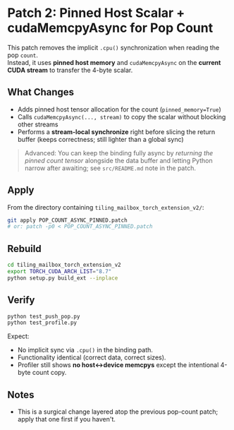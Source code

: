 
# Patch 2: Pinned Host Scalar + cudaMemcpyAsync for Pop Count

This patch removes the implicit `.cpu()` synchronization when reading the pop `count`.  
Instead, it uses **pinned host memory** and `cudaMemcpyAsync` on the **current CUDA stream** to transfer the 4-byte scalar.

## What Changes
- Adds pinned host tensor allocation for the count (`pinned_memory=True`)
- Calls `cudaMemcpyAsync(..., stream)` to copy the scalar without blocking other streams
- Performs a **stream-local synchronize** right before slicing the return buffer (keeps correctness; still lighter than a global sync)

> Advanced: You can keep the binding fully async by *returning the pinned count tensor* alongside the data buffer and letting Python narrow after awaiting; see `src/README.md` note in the patch.

## Apply
From the directory containing `tiling_mailbox_torch_extension_v2/`:
```bash
git apply POP_COUNT_ASYNC_PINNED.patch
# or: patch -p0 < POP_COUNT_ASYNC_PINNED.patch
```

## Rebuild
```bash
cd tiling_mailbox_torch_extension_v2
export TORCH_CUDA_ARCH_LIST="8.7"
python setup.py build_ext --inplace
```

## Verify
```bash
python test_push_pop.py
python test_profile.py
```
Expect:
- No implicit sync via `.cpu()` in the binding path.
- Functionality identical (correct data, correct sizes).
- Profiler still shows **no host↔device memcpys** except the intentional 4-byte count copy.

## Notes
- This is a surgical change layered atop the previous pop-count patch; apply that one first if you haven't.
